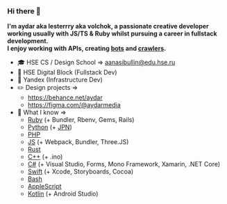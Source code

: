 ### Hi there 👋
**I'm aydar aka lesterrry aka volchok, a passionate creative developer working usually with JS/TS & Ruby whilst pursuing a career in fullstack development.\
I enjoy working with APIs, creating [bots](https://github.com/search?q=user%3Alesterrry+%23telegram) and [crawlers](https://github.com/search?q=user%3Alesterrry+%23crawler).**

- 🎓 HSE CS / Design School => [aanasibullin@edu.hse.ru](mailto:aanasibullin@edu.hse.ru)
- 💼 HSE Digital Block (Fullstack Dev)
- 💼 Yandex (Infrastructure Dev)
- ✏️ Design projects => 
  * https://behance.net/aydar
  * https://figma.com/@aydarmedia
- 🔭 What I know =>
  * [Ruby](https://github.com/Lesterrry?tab=repositories&q=&type=&language=ruby) (+ Bundler, Rbenv, Gems, Rails)
  * [Python](https://github.com/Lesterrry?tab=repositories&q=&type=&language=python) (+ [JPN](https://github.com/Lesterrry?tab=repositories&q=&type=&language=jupyter+notebook))
  * [PHP](https://github.com/Lesterrry?tab=repositories&q=&type=&language=php)
  * [JS](https://github.com/Lesterrry?tab=repositories&q=&type=&language=javascript) (+ Webpack, Bundler, Three.JS)
  * [Rust](https://github.com/Lesterrry?tab=repositories&q=&type=&language=rust)
  * [C++](https://github.com/Lesterrry?tab=repositories&q=&type=&language=c%2B%2B) (+ .ino)
  * [C#](https://github.com/Lesterrry?tab=repositories&q=&type=&language=c%23) (+ Visual Studio, Forms, Mono Framework, Xamarin, .NET Core)
  * [Swift](https://github.com/Lesterrry?tab=repositories&q=&type=&language=swift) (+ Xcode, Storyboards, Cocoa)
  * [Bash](https://github.com/Lesterrry?tab=repositories&q=&type=&language=shell)
  * [AppleScript](https://github.com/Lesterrry?tab=repositories&q=&type=&language=applescript)
  * [Kotlin](https://github.com/Lesterrry?tab=repositories&q=&type=&language=kotlin) (+ Android Studio)
